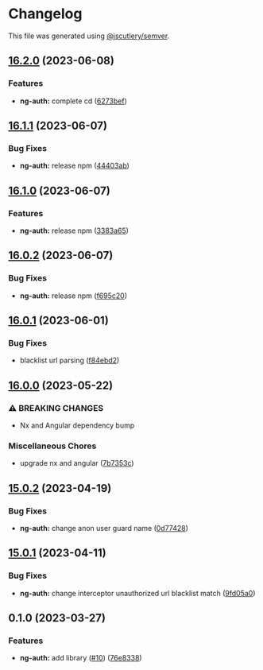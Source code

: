 # Changelog

This file was generated using [@jscutlery/semver](https://github.com/jscutlery/semver).

## [16.2.0](https://github.com/zupit-it/zupit-angular/compare/ng-auth-16.1.1...ng-auth-16.2.0) (2023-06-08)


### Features

* **ng-auth:** complete cd ([6273bef](https://github.com/zupit-it/zupit-angular/commit/6273bef1d0aeb8088c3480a5ba310fc1db63223e))

## [16.1.1](https://github.com/zupit-it/zupit-angular/compare/ng-auth-16.1.0...ng-auth-16.1.1) (2023-06-07)


### Bug Fixes

* **ng-auth:** release npm ([44403ab](https://github.com/zupit-it/zupit-angular/commit/44403ab636cc2c5f54796f9c4b77cd095d15894b))

## [16.1.0](https://github.com/zupit-it/zupit-angular/compare/ng-auth-16.0.2...ng-auth-16.1.0) (2023-06-07)


### Features

* **ng-auth:** release npm ([3383a65](https://github.com/zupit-it/zupit-angular/commit/3383a6557ee5152a0b5800021a9f98f3fd5062d6))

## [16.0.2](https://github.com/zupit-it/zupit-angular/compare/ng-auth-16.0.1...ng-auth-16.0.2) (2023-06-07)


### Bug Fixes

* **ng-auth:** release npm ([f695c20](https://github.com/zupit-it/zupit-angular/commit/f695c2005c16359c467b1a116bcbc9f759cb5bc7))

## [16.0.1](https://github.com/zupit-it/zupit-angular/compare/ng-auth-16.0.0...ng-auth-16.0.1) (2023-06-01)


### Bug Fixes

* blacklist url parsing ([f84ebd2](https://github.com/zupit-it/zupit-angular/commit/f84ebd29d913fab74f5b484b4421e496e238e199))

## [16.0.0](https://github.com/zupit-it/zupit-angular/compare/ng-auth-15.0.2...ng-auth-16.0.0) (2023-05-22)


### ⚠ BREAKING CHANGES

* Nx and Angular dependency bump

### Miscellaneous Chores

* upgrade nx and angular ([7b7353c](https://github.com/zupit-it/zupit-angular/commit/7b7353cd5dd880b20f3b08fea9852ea2d35a5cc0))

## [15.0.2](https://github.com/zupit-it/zupit-angular/compare/ng-auth-15.0.1...ng-auth-15.0.2) (2023-04-19)


### Bug Fixes

* **ng-auth:** change anon user guard name ([0d77428](https://github.com/zupit-it/zupit-angular/commit/0d77428e7294fed650fc18700b711d4a4be111ab))

## [15.0.1](https://github.com/zupit-it/zupit-angular/compare/ng-auth-15.0.0...ng-auth-15.0.1) (2023-04-11)


### Bug Fixes

* **ng-auth:** change interceptor unauthorized url blacklist match ([9fd05a0](https://github.com/zupit-it/zupit-angular/commit/9fd05a065e77c03b280e4067030e80ce36a669eb))

## 0.1.0 (2023-03-27)


### Features

* **ng-auth:** add library ([#10](https://github.com/zupit-it/zupit-angular/issues/10)) ([76e8338](https://github.com/zupit-it/zupit-angular/commit/76e8338d10bee7ec9d7028a9d842b76f491fb7f3))
